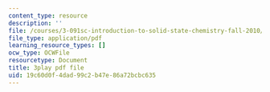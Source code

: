 ```yaml
---
content_type: resource
description: ''
file: /courses/3-091sc-introduction-to-solid-state-chemistry-fall-2010/19c60d0f4dad99c2b47e86a72bcbc635_kZJgJCxcHZE.pdf
file_type: application/pdf
learning_resource_types: []
ocw_type: OCWFile
resourcetype: Document
title: 3play pdf file
uid: 19c60d0f-4dad-99c2-b47e-86a72bcbc635
---
```

